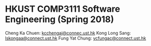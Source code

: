 # HKUST COMP3111 Software Engineering (Spring 2018)

Cheng Ka Chuen: kcchengaj@connec.ust.hk
Kong Long Sang: lskongaa@connect.ust.hk
Fung Yat Chung: ycfungac@connect.ust.hk